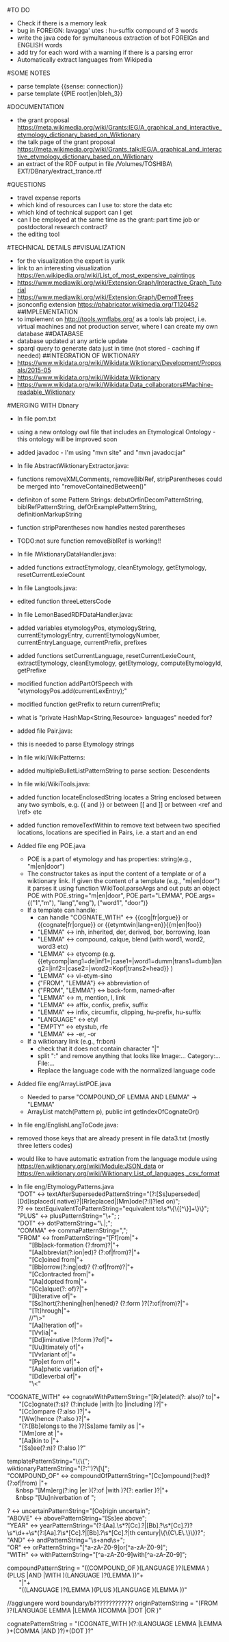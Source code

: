#TO DO
* Check if there is a memory leak
* bug in FOREIGN: lavagga' utes : hu-suffix compound of 3 words
* write the java code for symultaneous extraction of bot FOREIGn and ENGLISH words
* add try for each word with a warning if there is a parsing error
* Automatically extract languages from Wikipedia

#SOME NOTES
* parse template {{sense: connection}}
* parse template {{PIE root|en|bleh_3}}

#DOCUMENTATION
* the grant proposal https://meta.wikimedia.org/wiki/Grants:IEG/A_graphical_and_interactive_etymology_dictionary_based_on_Wiktionary
* the talk page of the grant proposal https://meta.wikimedia.org/wiki/Grants_talk:IEG/A_graphical_and_interactive_etymology_dictionary_based_on_Wiktionary
* an extract of the RDF output in file /Volumes/TOSHIBA\ EXT/DBnary/extract_trance.rtf 

#QUESTIONS
* travel expense reports
* which kind of resources can I use to: store the data etc
* which kind of technical support can I get
* can I be employed at the same time as the grant: part time job or postdoctoral research contract?
* the editing tool

#TECHNICAL DETAILS
##VISUALIZATION
* for the visualization the expert is yurik
* link to an interesting visualization https://en.wikipedia.org/wiki/List_of_most_expensive_paintings
* https://www.mediawiki.org/wiki/Extension:Graph/Interactive_Graph_Tutorial
* https://www.mediawiki.org/wiki/Extension:Graph/Demo#Trees
* jsonconfig extension https://phabricator.wikimedia.org/T120452
##IMPLEMENTATION
* to implement on http://tools.wmflabs.org/ as a tools lab project, i.e. virtual machines and not production server, where I can create my own database 
##DATABASE
* database updated at any article update
* sparql query to generate data just in time (not stored - caching if needed)
##INTEGRATION OF WIKTIONARY
* https://www.wikidata.org/wiki/Wikidata:Wiktionary/Development/Proposals/2015-05
* https://www.wikidata.org/wiki/Wikidata:Wiktionary
* https://www.wikidata.org/wiki/Wikidata:Data_collaborators#Machine-readable_Wiktionary

#MERGING WITH Dbnary

* In file pom.txt
 * using a new ontology owl file that includes an Etymological Ontology - this ontology will be improved soon
 * added javadoc - I'm using "mvn site" and "mvn javadoc:jar" 

* In file AbstractWiktionaryExtractor.java:
 * functions removeXMLComments, removeBiblRef, stripParentheses could be merged into "removeContainedBetween()"
 * definiton of some Pattern Strings: debutOrfinDecomPatternString, biblRefPatternString, defOrExamplePatternString, definitionMarkupString
 * function stripParentheses now handles nested parentheses
 * TODO:not sure function removeBiblRef is working!!

* In file IWiktionaryDataHandler.java:
 * added functions extractEtymology, cleanEtymology, getEtymology, resetCurrentLexieCount

* In file Langtools.java:
 * edited function threeLettersCode

* In file LemonBasedRDFDataHandler.java:
 * added variables etymologyPos, etymologyString, currentEtymologyEntry, currentEtymologyNumber, currentEntryLanguage, currentPrefix, prefixes
 * added functions setCurrentLanguage, resetCurrentLexieCount, extractEtymology, cleanEtymology, getEtymology, computeEtymologyId, getPrefixe
 * modified function addPartOfSpeech with "etymologyPos.add(currentLexEntry);"
 * modified function getPrefix to return currentPrefix;
 * what is "private HashMap<String,Resource> languages" needed for?

* added file Pair.java:
 * this is needed to parse Etymology strings

* In file wiki/WikiPatterns:
 * added multipleBulletListPatternString to parse section: Descendents

* In file wiki/WikiTools.java:
 * added function locateEnclosedString locates a String	enclosed between any two symbols,
 e.g. {{ and }} or between [[ and ]] or	between	<ref and \ref> etc
 * added function removeTextWithin to remove text between two specified	locations, locations are specified in Pairs, i.e. a start and an end

* Added file eng POE.java
  * POE is a part of etymology and has properties: string(e.g., "m|en|door")
  * The constructor takes as input the content of a template or of a wiktionary link. If given the content of a template (e.g., "m|en|door") it parses it using function WikiTool.parseArgs and out puts an object POE with POE.string="m|en|door", POE.part="LEMMA", POE.args={("1","m"), "lang","eng"), ("word1", "door")}
  * If a template can handle:
    * can handle "COGNATE_WITH" <-> {{cog|fr|orgue}} or {{cognate|fr|orgue}} or {{etymtwin|lang=en}}{{m|en|foo}}
    * "LEMMA" <-> inh, inherited, der, derived, bor, borrowing, loan
    * "LEMMA" <->  compound, calque, blend (with word1, word2, word3 etc)
    * "LEMMA" <-> etycomp (e.g. {{etycomp|lang1=de|inf1=|case1=|word1=dumm|trans1=dumb|lang2=|inf2=|case2=|word2=Kopf|trans2=head}} )
    * "LEMMA" <-> vi-etym-sino
    * {"FROM", "LEMMA"} <-> abbreviation of
    * {"FROM", "LEMMA"} <-> back-form, named-after
    * "LEMMA" <-> m, mention, l, link
    * "LEMMA" <-> affix, confix, prefix, suffix
    * "LEMMA" <-> infix, circumfix, clipping, hu-prefix, hu-suffix
    * "LANGUAGE" <-> etyl
    * "EMPTY" <-> etystub, rfe
    * "LEMMA" <-> -er, -or
  * If a wiktionary link (e.g., fr:bon)
    * check that it does not contain character "|"
    * split ":" and remove anything that looks like Image:... Category:... File:...
    * Replace the language code with the normalized language code

* Added file eng/ArrayListPOE.java
  * Needed to parse "COMPOUND_OF LEMMA AND LEMMA" -> "LEMMA"
  * ArrayList<Pair> match(Pattern p), public int getIndexOfCognateOr()



* In file eng/EnglishLangToCode.java:
 * removed those keys that are already present in file data3.txt (mostly three letters codes)
 * would like to have automatic extration from the language module using
https://en.wiktionary.org/wiki/Module:JSON_data
or
https://en.wiktionary.org/wiki/Wiktionary:List_of_languages,_csv_format


* In file eng/EtymologyPatterns.java <br />
"DOT"   <-> textAfterSupersededPatternString="(?:[Ss]uperseded|[Dd]isplaced( native)?|[Rr]eplaced|[Mm]ode(?:l)?led on)";<br />
??      <-> textEquivalentToPatternString="equivalent to\\s*\\{\\{[^\\}]+\\}\\}"; <br />
"PLUS"  <-> plusPatternString="\\+";  ;<br />
"DOT"   <-> dotPatternString="\\.|;";<br />
"COMMA" <-> commaPatternString=",";<br />
"FROM"  <-> fromPatternString="[Ff]rom|"+<br />
&nbsp;&nbsp;&nbsp;&nbsp;&nbsp;&nbsp;          "[Bb]ack-formation (?:from)?|"+<br />
&nbsp;&nbsp;&nbsp;&nbsp;&nbsp;&nbsp;         "[Aa]bbreviat(?:ion|ed)? (?:of|from)?|"+<br />
&nbsp;&nbsp;&nbsp;&nbsp;&nbsp;&nbsp;         "[Cc]oined from|"+<br />
&nbsp;&nbsp;&nbsp;&nbsp;&nbsp;&nbsp;         "[Bb]orrow(?:ing|ed)? (?:of|from)?|"+<br />
&nbsp;&nbsp;&nbsp;&nbsp;&nbsp;&nbsp;         "[Cc]ontracted from|"+<br />
&nbsp;&nbsp;&nbsp;&nbsp;&nbsp;&nbsp;         "[Aa]dopted from|"+<br />
&nbsp;&nbsp;&nbsp;&nbsp;&nbsp;&nbsp;         "[Cc]alque(?: of)?|"+<br />
&nbsp;&nbsp;&nbsp;&nbsp;&nbsp;&nbsp;         "[Ii]terative of|"+<br />
&nbsp;&nbsp;&nbsp;&nbsp;&nbsp;&nbsp;         "[Ss]hort(?:hening|hen|hened)? (?:form )?(?:of|from)?|"+<br />
&nbsp;&nbsp;&nbsp;&nbsp;&nbsp;&nbsp;         "[Tt]hrough|"+<br />
&nbsp;&nbsp;&nbsp;&nbsp;&nbsp;&nbsp;         //"\\>"<br />
&nbsp;&nbsp;&nbsp;&nbsp;&nbsp;&nbsp;         "[Aa]lteration of|"+<br />
&nbsp;&nbsp;&nbsp;&nbsp;&nbsp;&nbsp;         "[Vv]ia|"+<br />
&nbsp;&nbsp;&nbsp;&nbsp;&nbsp;&nbsp;         "[Dd]iminutive (?:form )?of|"+<br />
&nbsp;&nbsp;&nbsp;&nbsp;&nbsp;&nbsp;          "[Uu]ltimately of|"+<br />
&nbsp;&nbsp;&nbsp;&nbsp;&nbsp;&nbsp;          "[Vv]ariant of|"+<br />
&nbsp;&nbsp;&nbsp;&nbsp;&nbsp;&nbsp;          "[Pp]et form of|"+<br />
&nbsp;&nbsp;&nbsp;&nbsp;&nbsp;&nbsp;          "[Aa]phetic variation of|"+<br />
&nbsp;&nbsp;&nbsp;&nbsp;&nbsp;&nbsp;          "[Dd]everbal of|"+<br />
&nbsp;&nbsp;&nbsp;&nbsp;&nbsp;&nbsp;          "\\<"<br />

"COGNATE_WITH" <-> cognateWithPatternString="[Rr]elated(?: also)? to|"+<br />
&nbsp;&nbsp;&nbsp;&nbsp;&nbsp;&nbsp;          "[Cc]ognate(?:s)? (?:include |with |to |including )?|"+<br />
&nbsp;&nbsp;&nbsp;&nbsp;&nbsp;&nbsp;          "[Cc]ompare (?:also )?|"+<br />
&nbsp;&nbsp;&nbsp;&nbsp;&nbsp;&nbsp;          "[Ww]hence (?:also )?|"+<br />
&nbsp;&nbsp;&nbsp;&nbsp;&nbsp;&nbsp;          "(?:[Bb]elongs to the )?[Ss]ame family as |"+<br />
&nbsp;&nbsp;&nbsp;&nbsp;&nbsp;&nbsp;          "[Mm]ore at |"+<br />
&nbsp;&nbsp;&nbsp;&nbsp;&nbsp;&nbsp;          "[Aa]kin to |"+<br />
&nbsp;&nbsp;&nbsp;&nbsp;&nbsp;&nbsp;          "[Ss]ee(?:n)? (?:also )?"<br />

templatePatternString="\\{\\{";<br />
wiktionaryPatternString="(?:'')?\\[\\[";<br />
"COMPOUND_OF" <-> compoundOfPatternString="[Cc]ompound(?:ed)? (?:of|from) |"+<br />
&nbsp;&nbsp;&nbsp;&nbsp;&nbsp;&nbsp          "[Mm]erg(?:ing |er )(?:of |with )?(?: earlier )?|"+<br />
&nbsp;&nbsp;&nbsp;&nbsp;&nbsp;&nbsp          "[Uu]niverbation of ";<br />

? <-> uncertainPatternString="[Oo]rigin uncertain";<br />
"ABOVE" <-> abovePatternString="[Ss]ee above";<br />
"YEAR" <-> yearPatternString="(?:[Aa].\\s*?[Cc].?|[Bb].?\\s*[Cc].?)?\\s*\\d++\\s*(?:[Aa].?\\s*[Cc].?|[Bb].?\\s*[Cc].?|th century|\\{\\{C\\.E\\.\\}\\})?";<br />
"AND" <-> andPatternString="\\s+and\\s+";<br />
"OR" <-> orPatternString="[^a-zA-Z0-9]or[^a-zA-Z0-9]";<br />
"WITH" <-> withPatternString="[^a-zA-Z0-9]with[^a-zA-Z0-9]";<br />


compoundPatternString = "((COMPOUND_OF )(LANGUAGE )?(LEMMA )(PLUS |AND |WITH )(LANGUAGE )?(LEMMA ))"+<br />
&nbsp;&nbsp;&nbsp;&nbsp;&nbsp;&nbsp;          "|"+<br />
&nbsp;&nbsp;&nbsp;&nbsp;&nbsp;&nbsp;          "((LANGUAGE )?(LEMMA )(PLUS )(LANGUAGE )(LEMMA ))"<br />

//aggiungere word boundary/b?????????????
originPatternString = "(FROM )?(LANGUAGE LEMMA |LEMMA )(COMMA |DOT |OR )"<br />

cognatePatternString = "(COGNATE_WITH )(?:(LANGUAGE LEMMA |LEMMA )+(COMMA |AND )?)+(DOT )?"<br />